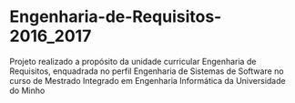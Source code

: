 # Engenharia-de-Requisitos-2016_2017
Projeto realizado a propósito da unidade curricular Engenharia de Requisitos, enquadrada no perfil Engenharia de Sistemas de Software no curso de Mestrado Integrado em Engenharia Informática da Universidade do Minho
